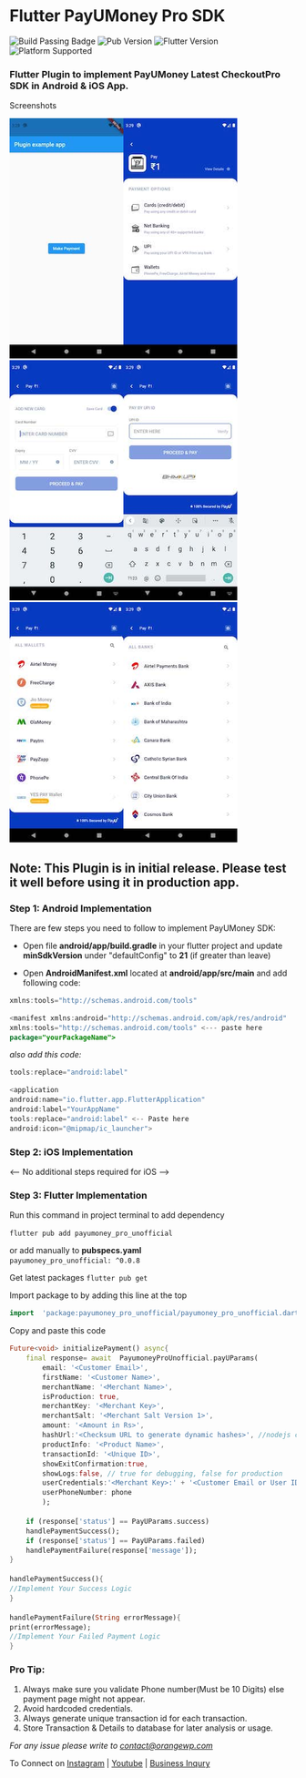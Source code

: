 # Flutter PayUMoney Pro SDK

![Build Passing Badge](https://img.shields.io/badge/build-Passing-brightgreen) ![Pub Version](https://img.shields.io/pub/v/payumoney_pro_unofficial?label=Version) ![Flutter Version](https://img.shields.io/badge/Flutter-v2.2.3-blue) ![Platform Supported](https://img.shields.io/badge/Platform%20Supported-Android%20%7C%20iOS-red)

### Flutter Plugin to implement PayUMoney Latest CheckoutPro SDK in Android & iOS App.

Screenshots

![screenshot](https://github.com/orangepreneur/payumoneySDK/blob/master/screenshots/main.jpg)![screenshot](https://github.com/orangepreneur/payumoneySDK/blob/master/screenshots/paymentpage.jpg)![screenshot](https://github.com/orangepreneur/payumoneySDK/blob/master/screenshots/card.jpg)![screenshot](https://github.com/orangepreneur/payumoneySDK/blob/master/screenshots/upi.jpg)![screenshot](https://github.com/orangepreneur/payumoneySDK/blob/master/screenshots/wallets.jpg)![screenshot](https://github.com/orangepreneur/payumoneySDK/blob/master/screenshots/netbanking.jpg)

## Note: This Plugin is in initial release. Please test it well before using it in production app.

### Step 1: Android Implementation

There are few steps you need to follow to implement PayUMoney SDK:

- Open file **android/app/build.gradle** in your flutter project and update **minSdkVersion** under "defaultConfig" to **21** (if greater than leave)

- Open **AndroidManifest.xml** located at **android/app/src/main** and add following code:

```java
xmlns:tools="http://schemas.android.com/tools"
```

```java
<manifest xmlns:android="http://schemas.android.com/apk/res/android"
xmlns:tools="http://schemas.android.com/tools" <--- paste here
package="yourPackageName">
```

_also add this code:_

```java
tools:replace="android:label"
```

```java
<application
android:name="io.flutter.app.FlutterApplication"
android:label="YourAppName"
tools:replace="android:label" <-- Paste here
android:icon="@mipmap/ic_launcher">
```

### Step 2: iOS Implementation

<-- No additional steps required for iOS -->

### Step 3: Flutter Implementation

Run this command in project terminal to add dependency

`flutter pub add payumoney_pro_unofficial`

or add manually to **pubspecs.yaml**  
`payumoney_pro_unofficial: ^0.0.8`

Get latest packages
`flutter pub get `

Import package to by adding this line at the top

```dart
import  'package:payumoney_pro_unofficial/payumoney_pro_unofficial.dart';
```

Copy and paste this code

```dart
Future<void> initializePayment() async{
	final response= await  PayumoneyProUnofficial.payUParams(
		email: '<Customer Email>',
		firstName: '<Customer Name>',
		merchantName: '<Merchant Name>',
		isProduction: true,
		merchantKey: '<Merchant Key>',
		merchantSalt: '<Merchant Salt Version 1>',
		amount: '<Amount in Rs>',
		hashUrl:'<Checksum URL to generate dynamic hashes>', //nodejs code is included. Host the code and update its url here.
		productInfo: '<Product Name>',
		transactionId: '<Unique ID>',
		showExitConfirmation:true,
		showLogs:false, // true for debugging, false for production
		userCredentials:'<Merchant Key>:' + '<Customer Email or User ID>',
		userPhoneNumber: phone
		);

	if (response['status'] == PayUParams.success)
	handlePaymentSuccess();
	if (response['status'] == PayUParams.failed)
	handlePaymentFailure(response['message']);
}

handlePaymentSuccess(){
//Implement Your Success Logic
}

handlePaymentFailure(String errorMessage){
print(errorMessage);
//Implement Your Failed Payment Logic
}

```

### Pro Tip:

1. Always make sure you validate Phone number(Must be 10 Digits) else payment page might not appear.
2. Avoid hardcoded credentials.
3. Always generate unique transaction id for each transaction.
4. Store Transaction & Details to database for later analysis or usage.

_For any issue please write to [contact@orangewp.com](mailto:contact@orangewp.com)_

To Connect on [Instagram](https://instagram.com/orangepreneur) | [Youtube](https://orangepreneur.com) | [Business Inqury](https://wa.me/916398259963)
